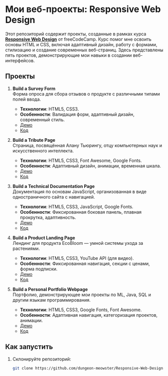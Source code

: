 # Мои веб-проекты: Responsive Web Design

Этот репозиторий содержит проекты, созданные в рамках курса **[Responsive Web Design](https://www.freecodecamp.org/learn/2022/responsive-web-design/)** от freeCodeCamp. Курс помог мне освоить основы HTML и CSS, включая адаптивный дизайн, работу с формами, стилизацию и создание современных веб-страниц. Здесь представлены пять проектов, демонстрирующие мои навыки в создании веб-интерфейсов.

## Проекты

1. **Build a Survey Form**  
   Форма опроса для сбора отзывов о продукте с различными типами полей ввода.  
   - **Технологии**: HTML5, CSS3.  
   - **Особенности**: Валидация форм, адаптивный дизайн, современный стиль.  
   - [Демо](https://dungeon-meowster.github.io/Responsive-Web-Design/survey-form)  
   - [Код](./survey-form)

2. **Build a Tribute Page**  
   Страница, посвящённая Алану Тьюрингу, отцу компьютерных наук и искусственного интеллекта.  
   - **Технологии**: HTML5, CSS3, Font Awesome, Google Fonts.  
   - **Особенности**: Адаптивный дизайн, анимации, временная шкала.  
   - [Демо](https://dungeon-meowster.github.io/Responsive-Web-Design/tribute-page)  
   - [Код](./tribute-page)

3. **Build a Technical Documentation Page**  
   Документация по основам JavaScript, организованная в виде одностраничного сайта с навигацией.  
   - **Технологии**: HTML5, CSS3, JavaScript, Google Fonts.  
   - **Особенности**: Фиксированная боковая панель, плавная прокрутка, адаптивность.  
   - [Демо](https://dungeon-meowster.github.io/Responsive-Web-Design/technical-documentation)  
   - [Код](./technical-documentation)

4. **Build a Product Landing Page**  
   Лендинг для продукта EcoBloom — умной системы ухода за растениями.  
   - **Технологии**: HTML5, CSS3, YouTube API (для видео).  
   - **Особенности**: Фиксированная навигация, секции с ценами, форма подписки.  
   - [Демо](https://dungeon-meowster.github.io/Responsive-Web-Design/product-landing-page)  
   - [Код](./product-landing-page)

5. **Build a Personal Portfolio Webpage**  
   Портфолио, демонстрирующее мои проекты по ML, Java, SQL и другим языкам программирования.  
   - **Технологии**: HTML5, CSS3, Google Fonts, Font Awesome.  
   - **Особенности**: Адаптивная навигация, категоризация проектов, анимации.  
   - [Демо](https://dungeon-meowster.github.io/Responsive-Web-Design/personal-portfolio)  
   - [Код](./personal-portfolio)

## Как запустить

1. Склонируйте репозиторий:
   ```bash
   git clone https://github.com/dungeon-meowster/Responsive-Web-Design.git
